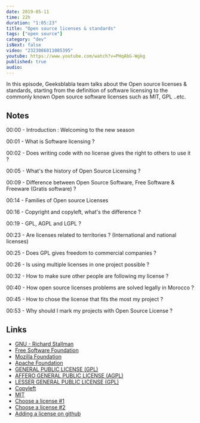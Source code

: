 ```yaml
---
date: 2019-05-11
time: 22h
duration: "1:05:23"
title: "Open source licenses & standards"
tags: ["open source"]
category: "dev"
isNext: false
video: "2323086011085395"
youtube: https://www.youtube.com/watch?v=PHqAbG-Wgkg
published: true
audio:
---
```


In this episode, Geeksblabla team talks about the Open source licenses & standards, starting from the definition of software licensing to the commonly known Open source software licenses such as MIT, GPL ..etc.

## Notes

00:00 - Introduction : Welcoming to the new season

00:01 - What is Software licensing ?

00:02 - Does writing code with no license gives the right to others to use it ?

00:05 - What's the history of Open Source Licensing ?

00:09 - Difference between Open Source Software, Free Software & Freeware (Gratis software) ?

00:14 - Families of Open source Licenses

00:16 - Copyright and copyleft, what's the difference ?

00:19 - GPL, AGPL and LGPL ?

00:23 - Are licenses related to territories ? (International and national licenses)

00:25 - Does GPL gives freedom to commercial companies ?

00:26 - Is using multiple licenses in one project possible ?

00:32 - How to make sure other people are following my license ?

00:40 - How open source licenses problems are solved legally in Morocco ?

00:45 - How to chose the license that fits the most my project ?

00:53 - Why should I mark my projects with Open Source License ?

## Links

- [GNU - Richard Stallman](https://en.wikipedia.org/wiki/GNU_Project)
- [Free Software Foundation](https://www.fsf.org/)
- [Mozilla Foundation](https://foundation.mozilla.org/fr/)
- [Apache Foundation](https://www.apache.org/)
- [GENERAL PUBLIC LICENSE (GPL)](https://www.gnu.org/licenses/gpl-3.0.en.html)
- [AFFERO GENERAL PUBLIC LICENSE (AGPL)](https://www.gnu.org/licenses/agpl-3.0.en.html)
- [LESSER GENERAL PUBLIC LICENSE (GPL)](https://www.gnu.org/licenses/lgpl-3.0.en.html)
- [Copyleft](https://www.copyleft.org/)
- [MIT](https://en.wikipedia.org/wiki/Free_Software_Foundation)
- [Choose a license #1](https://ufal.github.io/public-license-selector/)
- [Choose a license #2](https://choosealicense.com/)
- [Adding a license on github](https://help.github.com/en/articles/adding-a-license-to-a-repository)
